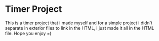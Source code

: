# Timer Project
This is a timer project that i made myself and for a simple project i didn't separate in exterior files to link in the HTML, i just made it all in the HTML file. Hope you enjoy =)
